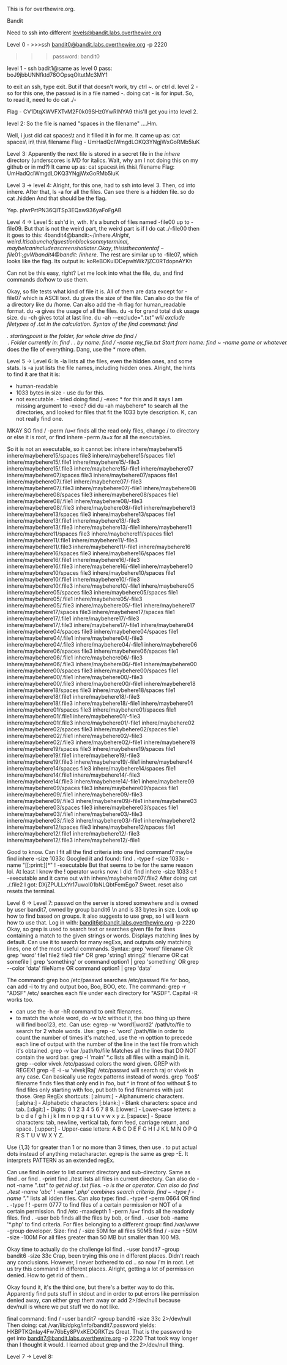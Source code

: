 This is for overthewire.org. 



Bandit 

Need to ssh into different levels@bandit.labs.overthewire.org

Level 0 - >>>ssh bandit0@bandit.labs.overthewire.org -p 2220 
>>>password: bandit0

level 1 - ssh badit1@same as level 0 
pass: boJ9jbbUNNfktd78OOpsqOltutMc3MY1

to exit an ssh, type exit. But if that doesn't work, try ctrl ~. or ctrl d. 
level 2 - so for this one, the passwd is in a file named -. doing cat - is for input. So, to read it, need to do cat ./- 

Flag - CV1DtqXWVFXTvM2F0k09SHz0YwRINYA9 this'll get you into level 2.

level 2: So the file is named "spaces in the filename" ....Hm. 

Well, i just did cat spaces\t and it filled it in for me. It came up as: cat spaces\ in\ this\ filename
Flag - UmHadQclWmgdLOKQ3YNgjWxGoRMb5luK

Level 3: Apparently the next file is stored in a secret file in the _inhere_ directory (underscores is MD for italics. Wait, why am I not doing this on my github or in md?)
It came up as: cat spaces\ in\ this\ filename 
Flag: UmHadQclWmgdLOKQ3YNgjWxGoRMb5luK

Level 3 -> level 4: Alright, for this one, had to ssh into level 3. Then, cd into inhere. After that, ls -a for all the files. Can see there is a hidden file. so do
    cat .hidden 
And that should be the flag. 

Yep. pIwrPrtPN36QITSp3EQaw936yaFoFgAB

Level 4 -> Level 5: ssh'd in, wth. It's a bunch of files named -file00 up to -file09. But that is not the weird part, the weird part is if I do 
    cat ./-file00 
then it goes to this: 4bandit4@bandit:~/inhere$. Alright, weird. It is a bunch of question blocks on my terminal, maybe I can include a screenshot later. Okay, this is the content of -file01: ;gvW
bandit4@bandit:~/inhere$. The rest are similar up to -file07, which looks like the flag. Its output is: koReBOKuIDDepwhWk7jZC0RTdopnAYKh 

Can not be this easy, right? Let me look into what the file, du, and find commands do/how to use them. 

Okay, so file <filename> tests what kind of file it is. All of them are data except for -file07 which is ASCII text. 
du <filename> gives the size of the file. Can also do the file of a directory like du /home. Can also add the -h flag for human_readable format. du -a <directory> gives the usage of all the files. du -s <directory> for grand total disk usage size. du -ch <directory> gives total at last line. du -ah --exclude="*.txt" <directory> will exclude filetypes of .txt in the calculation. 
Syntax of the find command: find <startingpoint> <options> <search term>. startingpoint is the folder, for whole drive do find / <option> <search term>. Folder currently in: find . <options> <search term>. by name: find / -name my_file.txt
Start from home: find ~ -name game or whatever. Lots of flags, look them up later. Probably the reason people use find but whatever. How to find all exec/readable files: find / -exec/-read. Find and exectute a command against a file: find /-name filename -exec nano '{}' \; 
Look up what this does later. Also, file ./-* does the file of everything. Dang, use the * more often. 

Level 5 -> Level 6: ls -la lists all the files, even the hidden ones, and some stats. ls -a just lists the file names, including hidden ones. Alright, the hints to find it are that it is:
* human-readable 
* 1033 bytes in size - use du for this.  
* not executable. - tried doing find / -exec * for this and it says I am missing argument to -exec? 
did du -ah maybehere* to search all the directories, and looked for files that fit the 1033 byte description. K, can not really find one. 

MKAY SO find / -perm /u=r finds all the read only files, change / to directory or else it is root, or find inhere -perm /a=x for all the executables. 

So it is not an executable, so it cannot be: 
inhere
inhere/maybehere15
inhere/maybehere15/spaces file3
inhere/maybehere15/spaces file1
inhere/maybehere15/.file1
inhere/maybehere15/-file3
inhere/maybehere15/.file3
inhere/maybehere15/-file1
inhere/maybehere07
inhere/maybehere07/spaces file3
inhere/maybehere07/spaces file1
inhere/maybehere07/.file1
inhere/maybehere07/-file3
inhere/maybehere07/.file3
inhere/maybehere07/-file1
inhere/maybehere08
inhere/maybehere08/spaces file3
inhere/maybehere08/spaces file1
inhere/maybehere08/.file1
inhere/maybehere08/-file3
inhere/maybehere08/.file3
inhere/maybehere08/-file1
inhere/maybehere13
inhere/maybehere13/spaces file3
inhere/maybehere13/spaces file1
inhere/maybehere13/.file1
inhere/maybehere13/-file3
inhere/maybehere13/.file3
inhere/maybehere13/-file1
inhere/maybehere11
inhere/maybehere11/spaces file3
inhere/maybehere11/spaces file1
inhere/maybehere11/.file1
inhere/maybehere11/-file3
inhere/maybehere11/.file3
inhere/maybehere11/-file1
inhere/maybehere16
inhere/maybehere16/spaces file3
inhere/maybehere16/spaces file1
inhere/maybehere16/.file1
inhere/maybehere16/-file3
inhere/maybehere16/.file3
inhere/maybehere16/-file1
inhere/maybehere10
inhere/maybehere10/spaces file3
inhere/maybehere10/spaces file1
inhere/maybehere10/.file1
inhere/maybehere10/-file3
inhere/maybehere10/.file3
inhere/maybehere10/-file1
inhere/maybehere05
inhere/maybehere05/spaces file3
inhere/maybehere05/spaces file1
inhere/maybehere05/.file1
inhere/maybehere05/-file3
inhere/maybehere05/.file3
inhere/maybehere05/-file1
inhere/maybehere17
inhere/maybehere17/spaces file3
inhere/maybehere17/spaces file1
inhere/maybehere17/.file1
inhere/maybehere17/-file3
inhere/maybehere17/.file3
inhere/maybehere17/-file1
inhere/maybehere04
inhere/maybehere04/spaces file3
inhere/maybehere04/spaces file1
inhere/maybehere04/.file1
inhere/maybehere04/-file3
inhere/maybehere04/.file3
inhere/maybehere04/-file1
inhere/maybehere06
inhere/maybehere06/spaces file3
inhere/maybehere06/spaces file1
inhere/maybehere06/.file1
inhere/maybehere06/-file3
inhere/maybehere06/.file3
inhere/maybehere06/-file1
inhere/maybehere00
inhere/maybehere00/spaces file3
inhere/maybehere00/spaces file1
inhere/maybehere00/.file1
inhere/maybehere00/-file3
inhere/maybehere00/.file3
inhere/maybehere00/-file1
inhere/maybehere18
inhere/maybehere18/spaces file3
inhere/maybehere18/spaces file1
inhere/maybehere18/.file1
inhere/maybehere18/-file3
inhere/maybehere18/.file3
inhere/maybehere18/-file1
inhere/maybehere01
inhere/maybehere01/spaces file3
inhere/maybehere01/spaces file1
inhere/maybehere01/.file1
inhere/maybehere01/-file3
inhere/maybehere01/.file3
inhere/maybehere01/-file1
inhere/maybehere02
inhere/maybehere02/spaces file3
inhere/maybehere02/spaces file1
inhere/maybehere02/.file1
inhere/maybehere02/-file3
inhere/maybehere02/.file3
inhere/maybehere02/-file1
inhere/maybehere19
inhere/maybehere19/spaces file3
inhere/maybehere19/spaces file1
inhere/maybehere19/.file1
inhere/maybehere19/-file3
inhere/maybehere19/.file3
inhere/maybehere19/-file1
inhere/maybehere14
inhere/maybehere14/spaces file3
inhere/maybehere14/spaces file1
inhere/maybehere14/.file1
inhere/maybehere14/-file3
inhere/maybehere14/.file3
inhere/maybehere14/-file1
inhere/maybehere09
inhere/maybehere09/spaces file3
inhere/maybehere09/spaces file1
inhere/maybehere09/.file1
inhere/maybehere09/-file3
inhere/maybehere09/.file3
inhere/maybehere09/-file1
inhere/maybehere03
inhere/maybehere03/spaces file3
inhere/maybehere03/spaces file1
inhere/maybehere03/.file1
inhere/maybehere03/-file3
inhere/maybehere03/.file3
inhere/maybehere03/-file1
inhere/maybehere12
inhere/maybehere12/spaces file3
inhere/maybehere12/spaces file1
inhere/maybehere12/.file1
inhere/maybehere12/-file3
inhere/maybehere12/.file3
inhere/maybehere12/-file1

Good to know. Can I fit all the find criteria into one find command? maybe 
    find inhere -size 1033c 
Googled it and found: 
    find . -type f -size 1033c -name "[[:print:]]*" ! -executable 
But that seems to be for the same reason lol. At least I know the ! operator works now. 
I did: 
    find inhere -size 1033 c ! -executable 
and it came out with inhere/maybehere07/.file2 
After doing cat ./.file2 I got: DXjZPULLxYr17uwoI01bNLQbtFemEgo7
Sweet. reset also resets the terminal. 

Level 6 -> Level 7: passwd on the server is stored somewhere and is owned by user bandit7, owned by group bandit6 \n and is 33 bytes in size. Look up how to find based on groups. It also suggests to use grep, so I will learn how to use that. Log in with: 
    bandit6@bandit.labs.overthewire.org -p 2220
Okay, so grep is used to search text or searches given file for lines containing a match to the given strings or words. Displays matching lines by default. Can use it to search for many regExs, and outputs only matching lines, one of the most useful commands. 
Syntax: grep 'word' filename OR grep 'word' file1 file2 file3 file* OR grep 'string1 string2' filename OR cat somefile | grep 'something' or command option1 | grep 'something' OR grep --color 'data' fileName OR command option1 | grep 'data'

The command: 
    grep boo /etc/passwd
searches /etc/passwd file for boo, can add -i to try and output boo, Boo, BOO, etc. 
The command: 
    grep -r "ADSF" /etc/ searches each file under each directory for "ASDF". Capital -R works too. 
- can use the -h or -hR command to omit filenames. 
- to match the whole word, do -w b/c without it, the boo thing up there will find boo123, etc. 
Can use: 
    egrep -w 'word1|word2' /path/to/file 
to search for 2 whole words. 
Use: 
    grep -c 'word' /path/file 
in order to count the number of times it's matched, use the -n opttion to precede each line of output with the number of the line in the text file from which it's obtained. 
    grep -v bar /path/to/file
Matches all the lines that DO NOT contain the word bar. grep -l 'main' *.c lists all files with a main() in it. 
    grep --color vivek /etc/passwd 
colors the word given. 
GREP with REGEX!
    grep -E -i -w 'vivek|Raj' /etc/passwd will search raj or vivek in any case. 
Can basically use regex patterns instead of words.
    grep 'foo$' filename 
finds files that only end in foo, but ^ in front of foo without $ to find files only starting with foo, put both to find filenames with just those. Grep RegEx shortcuts: 
[:alnum:] - Alphanumeric characters.
[:alpha:] - Alphabetic characters
[:blank:] - Blank characters: space and tab.
[:digit:] - Digits: 0 1 2 3 4 5 6 7 8 9.
[:lower:] - Lower-case letters: a b c d e f g h i j k l m n o p q r s t u v w x y z.
[:space:] - Space characters: tab, newline, vertical tab, form feed, carriage return, and space.
[:upper:] - Upper-case letters: A B C D E F G H I J K L M N O P Q R S T U V W X Y Z.

Use {1,3} for greater than 1 or no more than 3 times, then use \. to put actual dots instead of anything metacharacter. egrep is the same as grep -E. It interprets PATTERN as an extended regEx. 

Can use
    find 
in order to list current directory and sub-directory. Same as find . or find . -print
    find ./test
lists all files in current directory. Can also do -not -name "*.txt" to get rid of .txt files. -o is the or operator. Can also do 
    find ./test -name 'abc*' ! -name '*.php' 
combines search criteria. 
    find ~ -type f -name ".*"
lists all idden files. Can also type: 
    find . -type f -perm 0664 OR find . -type f ! -perm 0777 
to find files of a certain permission or NOT of a certain permission. 
    find /etc -maxdepth 1 -perm /u=r
finds all the readonly files. 
    find . -user bob 
finds all the files by bob, or 
    find . -user bob -name '*.php' 
to find criteria. 
For files belonging to a different group: 
    find /var/www -group developer. 
Size: 
    find / -size 50M 
for all files 50MB 
    find / -size +50M -size -100M 
For all files greater than 50 MB but smaller than 100 MB. 

Okay time to actually do the challenge lol 
    find . -user bandit7 -group bandit6 -size 33c
Crap, been trying this one in different places. Didn't reach any conclusions. However, I never bothered to cd .. so now i'm in root. Let us try this command in different places. Alright, getting a lot of permission denied. How to get rid of them...  

Okay found it, it's the third one, but there's a better way to do this. Apparently find puts stuff in stdout and in order to put errors like permission denied away, can either grep them away or add 2>/dev/null because dev/null is where we put stuff we do not like. 

final command: 
    find / -user bandit7 -group bandit6 -size 33c 2>/dev/null
Then doing: 
    cat /var/lib/dpkg/info/bandit7.password
yields: 
    HKBPTKQnIay4Fw76bEy8PVxKEDQRKTzs
Great. That is the password to get into bandit7@bandit.labs.overthewire.org -p 2220 
That took way longer than I thought it would. I learned about grep and the 2>/dev/null thing. 

Level 7 -> Level 8: 
